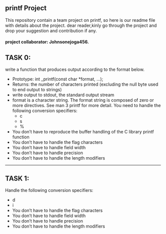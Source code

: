 ## printf Project
This repository contain a team project on printf,
so here is our readme file with details about the project.
dear reader,kinly go through the project and drop your suggestion and contribution if any.
#### project collaborator: Johnsonejoga456.

## TASK 0:
write a function that produces output according to the format below.

   * Prototype: int _printf(const char *format, ...);
   * Returns: the number of characters printed (excluding the null byte used to end output to strings)
   * write output to stdout, the standard output stream
   * format is a character string. The format string is composed of zero or more directives. See man 3 printf for more detail. You need to handle the following conversion specifiers:
       * c
       * s
       * %
   * You don’t have to reproduce the buffer handling of the C library printf function
   * You don’t have to handle the flag characters
   * You don’t have to handle field width
   * You don’t have to handle precision
   * You don’t have to handle the length modifiers
---

## TASK 1:
Handle the following conversion specifiers:

   *  d
   * i
   * You don’t have to handle the flag characters
   * You don’t have to handle field width
   * You don’t have to handle precision
   * You don’t have to handle the length modifiers
